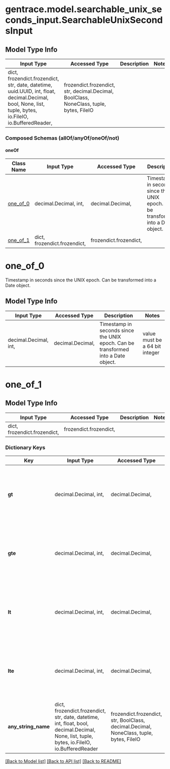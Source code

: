 # gentrace.model.searchable_unix_seconds_input.SearchableUnixSecondsInput

## Model Type Info
Input Type | Accessed Type | Description | Notes
------------ | ------------- | ------------- | -------------
dict, frozendict.frozendict, str, date, datetime, uuid.UUID, int, float, decimal.Decimal, bool, None, list, tuple, bytes, io.FileIO, io.BufferedReader,  | frozendict.frozendict, str, decimal.Decimal, BoolClass, NoneClass, tuple, bytes, FileIO |  | 

### Composed Schemas (allOf/anyOf/oneOf/not)
#### oneOf
Class Name | Input Type | Accessed Type | Description | Notes
------------- | ------------- | ------------- | ------------- | -------------
[one_of_0](#one_of_0) | decimal.Decimal, int,  | decimal.Decimal,  | Timestamp in seconds since the UNIX epoch. Can be transformed into a Date object. | value must be a 64 bit integer
[one_of_1](#one_of_1) | dict, frozendict.frozendict,  | frozendict.frozendict,  |  | 

# one_of_0

Timestamp in seconds since the UNIX epoch. Can be transformed into a Date object.

## Model Type Info
Input Type | Accessed Type | Description | Notes
------------ | ------------- | ------------- | -------------
decimal.Decimal, int,  | decimal.Decimal,  | Timestamp in seconds since the UNIX epoch. Can be transformed into a Date object. | value must be a 64 bit integer

# one_of_1

## Model Type Info
Input Type | Accessed Type | Description | Notes
------------ | ------------- | ------------- | -------------
dict, frozendict.frozendict,  | frozendict.frozendict,  |  | 

### Dictionary Keys
Key | Input Type | Accessed Type | Description | Notes
------------ | ------------- | ------------- | ------------- | -------------
**gt** | decimal.Decimal, int,  | decimal.Decimal,  | Timestamp in seconds since the UNIX epoch. Can be transformed into a Date object. | [optional] value must be a 64 bit integer
**gte** | decimal.Decimal, int,  | decimal.Decimal,  | Timestamp in seconds since the UNIX epoch. Can be transformed into a Date object. | [optional] value must be a 64 bit integer
**lt** | decimal.Decimal, int,  | decimal.Decimal,  | Timestamp in seconds since the UNIX epoch. Can be transformed into a Date object. | [optional] value must be a 64 bit integer
**lte** | decimal.Decimal, int,  | decimal.Decimal,  | Timestamp in seconds since the UNIX epoch. Can be transformed into a Date object. | [optional] value must be a 64 bit integer
**any_string_name** | dict, frozendict.frozendict, str, date, datetime, int, float, bool, decimal.Decimal, None, list, tuple, bytes, io.FileIO, io.BufferedReader | frozendict.frozendict, str, BoolClass, decimal.Decimal, NoneClass, tuple, bytes, FileIO | any string name can be used but the value must be the correct type | [optional]

[[Back to Model list]](../../README.md#documentation-for-models) [[Back to API list]](../../README.md#documentation-for-api-endpoints) [[Back to README]](../../README.md)

